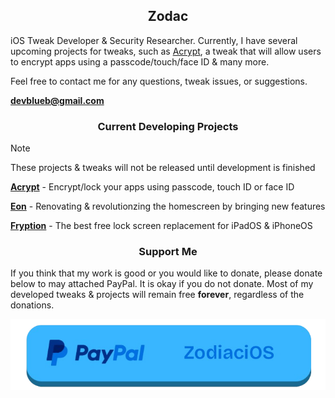 <H2 align="center">Zodac</H1>

iOS Tweak Developer & Security Researcher. Currently, I have several upcoming projects for tweaks, such as [Acrypt](https://github.com/ZodaciOS/Acrypt), a 
tweak that will allow users to encrypt apps using a passcode/touch/face ID & many more. 

Feel free to contact me for any questions, tweak issues, or suggestions.

**devblueb@gmail.com** 

<H3 align="center">Current Developing Projects</H1>

> [!NOTE]
> These projects & tweaks will not be released until development is finished


**[Acrypt](https://github.com/ZodaciOS/Acrypt)** - Encrypt/lock your apps using passcode, touch ID or face ID 

**[Eon](https://github.com/ZodaciOS/Eon)** - Renovating & revolutionzing the homescreen by bringing new features

**[Fryption](https://github.com/ZodaciOS/Fryption)** - The best free lock screen replacement for iPadOS & iPhoneOS

<H3 align="center">Support Me</H1>

If you think that my work is good or you would like to donate, please donate below to may attached PayPal.
It is okay if you do not donate. Most of my developed tweaks & projects will remain free **forever**, 
regardless of the donations.

[![paypal](https://github.com/ZodaciOS/ZodaciOS/blob/main/4A63C562-A256-4974-A5F1-71839FC5331C.png)](https://paypal.me/kysonhuang?country.x=CA&locale.x=en_US)